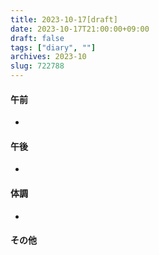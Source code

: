 ```yaml
---
title: 2023-10-17[draft]
date: 2023-10-17T21:00:00+09:00
draft: false
tags: ["diary", ""]
archives: 2023-10
slug: 722788
---
```

#### 午前
- 
#### 午後
- 
#### 体調
- 
#### その他